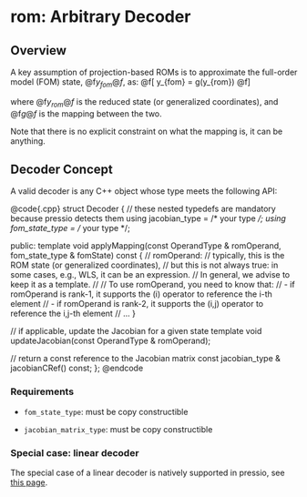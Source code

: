 
# rom: Arbitrary Decoder

## Overview

A key assumption of projection-based ROMs is to approximate
the full-order model (FOM) state, @f$y_{fom}@f$, as:
@f[
y_{fom} = g(y_{rom})
@f]

where @f$y_{rom}@f$ is the reduced state (or generalized coordinates),
and @f$g@f$ is the mapping between the two.

Note that there is no explicit constraint on what the mapping is, it can be anything.

## Decoder Concept

A valid decoder is any C++ object whose type meets the following API:

@code{.cpp}
struct Decoder
{
  // these nested typedefs are mandatory because pressio detects them
  using jacobian_type  = /* your type */;
  using fom_state_type = /* your type */;

public:
  template <class OperandType>
  void applyMapping(const OperandType & romOperand,
                    fom_state_type & fomState) const
  {
    // romOperand:
	//  typically, this is the ROM state (or generalized coordinates),
	//  but this is not always true: in some cases, e.g., WLS, it can be an expression.
	//  In general, we advise to keep it as a template.
	//
	//  To use romOperand, you need to know that:
	//  - if romOperand is rank-1, it supports the (i) operator to reference the i-th element
	//  - if romOperand is rank-2, it supports the (i,j) operator to reference the i,j-th element
    // ...
  }

  // if applicable, update the Jacobian for a given state
  template <typename OperandType>
  void updateJacobian(const OperandType & romOperand);

  // return a const reference to the Jacobian matrix
  const jacobian_type & jacobianCRef() const;
};
@endcode

### Requirements

- `fom_state_type`: must be copy constructible

- `jacobian_matrix_type`: must be copy constructible


### Special case: linear decoder

The special case of a linear decoder is natively supported in pressio,
see [this page](./md_pages_components_rom_decoder_linear.html).
